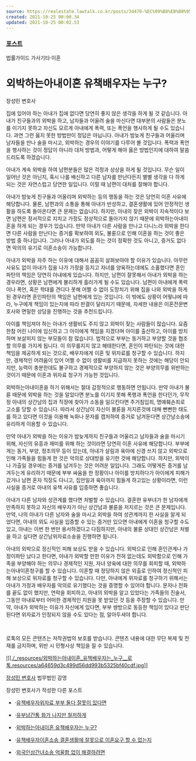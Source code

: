 ```yaml
---
source: https://realestate.lawtalk.co.kr/posts/34470-%EC%99%B8%EB%B0%95%ED%95%98%EB%8A%94%EC%95%84%EB%82%B4%EC%9D%B4%ED%98%BC-%EC%9C%A0%EC%B1%85%EB%B0%B0%EC%9A%B0%EC%9E%90%EB%8A%94-%EB%88%84%EA%B5%AC
created: 2021-10-25 00:00.34
updated: 2021-10-25 00:02.53
---
```

### [포스트](https://realestate.lawtalk.co.kr/)

법률가이드
가사기타·이혼

# 외박하는아내이혼 유책배우자는 누구? 

장성민 변호사

집에 있어야 하는 아내가 집에 없다면 당연히 좋지 않은 생각을 하게 될 것 같습니다. 아내가 친구들과의 외박을 하고, 남자들과 어울려 술을 마신다면 대부분의 사람들은 분노를 이기지 못하고 자신도 모르게 아내에게 폭력, 또는 폭언을 행사하게 될 수도 있습니다. 과연 그런 옳지 못한 방법만이 정답은 아닙니다. 아내가 밤늦게 친구들과 어울리며 남자들을 만나 술을 마시고, 외박하는 경우의 이야기를 다루어 볼 것입니다. 폭력과 폭언을 행사하는 것이 정답이 아니라 대처 방법과, 어떻게 해야 옳은 방법인지에 대하여 말씀 드리도록 하겠습니다.

아내가 계속 외박을 하여 남편분들은 많은 걱정과 상상을 하게 될 것입니다. 무슨 일이 일어난 것은 아닌지, 혹시 나를 배신하고 다른 남자를 만난다든지 별별 생각을 다 하게 되는 것은 자연스럽고 당연한 일입니다. 이럴 때 남편이 대처를 잘해야 합니다.

아내가 밤늦게 친구들과 어울리며 외박하는 등의 행동을 하는 것은 당연히 이혼 사유에 해당합니다. 물론, 남편과의 소통을 통해 아내가 반성하고, 결혼생활에 있어 안정적인 생활을 하도록 돌아온다면 큰 문제는 없습니다. 하지만, 아내의 잦은 외박이 지속적이다 보면 남편은 정서적으로 지치고 가정도 정상적으로 돌아가지 않기 때문에 외박하는아내이혼을 하게 되는 경우가 있습니다. 만약 아내가 다른 사람을 만나고 다니느라 외박을 한다면 다른 사람을 만난다는 증거를 확보하여 외도, 불륜으로 인해 이혼을 하는 것이 좋은 방법 중 하나입니다. 그러나 아내가 외도를 하는 것이 정확한 것도 아니고, 증거도 없다면 악의의 유기로 이혼소송이 가능합니다.

아내가 외박을 자주 하는 이유에 대해서 꼼꼼히 살펴보아야 할 이유가 있습니다. 아무런 사유도 없이 아내가 집을 나가 가정을 등지고 자녀를 양육하는데에도 소홀했다면 혼인 파탄의 책임은 당연히 아내에게 있습니다. 하지만, 남편이 잘못해서 아내가 외박을 하는 경우라면, 상황은 남편에게 불리하게 흘러가게 될 수도 있습니다. 남편이 아내에게 폭력이나 폭언, 혹은 학대를 견디다 못해 어쩔 수 없이 도망치기 위해 집을 나와 외박을 하게 된 경우라면 혼인파탄의 책임은 남편에게 있는 것입니다. 이 밖에도 상황이 어떻냐에 따라, 누구에게 책임이 있는지에 따라 판결이 달라지기 때문에, 자세한 내용은 이혼전문변호사와 면밀한 상담을 진행하는 것을 추천드립니다.

아이를 책임져야 하는 아내가 생활비도 주지 않고 외박이 잦는 사람들이 많습니다. 요즘 한참 어린 나이에 임신하고 그 아이에게 책임을 지겠다며 아이를 출산하고, 아이를 방치하며 보살피지 않는 부모들이 참 많습니다. 법적으로 부부는 동거하고 부양할 것을 협조할 의무를 가지게 됩니다. 이 의무를지지 않고 해태한다면, 혼인이 파탄되는 것에 대한 책임을 제공하게 되는 것으로, 배우자에게 이혼 및 위자료를 청구할 수 있습니다. 하지만, 경제적인 어려움이 있어 어쩔 수 없이 생활비를 지급하지 못하는 것에는 해당이 안되지만, 능력이 충분한데도 불구하고 경제적으로 부양하지 않는 것은 부양의무를 위반하는 것이기 때문에 이혼과 위자료 청구가 가능한 것입니다.

외박하는아내이혼을 하기 위해서는 절대 감정적으로 행동하면 안됩니다. 만약 아내가 불륜 때문에 외박을 하는 것을 알았다면 분노를 이기지 못해 폭행과 폭언을 한다던가, 무작정 아내의 상간남의 집과 직장에 찾아가 소동을 일으킨다면 주거침입죄, 명예훼손죄로 고소를 당할 수 있습니다. 따라서 상간남이 자신이 불륜을 저지른것에 대해 뻔뻔한 태도를 하고 있다면 이것을 이용해 녹화나 문자를 캡처하여 증거로 남겨둔다면 상간남소송에 유리하게 이용할 수 있습니다.

만약 아내가 외박을 하는 이유가 밤늦게까지 친구들과 어울리고 남자들과 술을 마시기 위해, 자신의 유흥과 재미를 위해 하는 것이라면 당연히 이혼 사유에 해당합니다. 부부에게는 동거, 부양, 정조의무 등이 있는데, 아내가 살림과 육아에 신경 쓰지 않고 외박으로 인해 가족들을 힘들게 한 것은 악의로 상대방을 유기한 것에 해당합니다. 하지만, 외박이나 가출일 경우에는 증거를 남겨두는 것은 어려운 일입니다. 그래도 어떻게든 증거를 남겨두는게 유리하기 때문에 부부 싸움을 한 정황이나 아이를 방치하다가 아이에게 피해가 갔거나 남편 혼자 직장도 다니고, 집안일과 육아까지 힘들게 하고있는 상황이라면, 이런 사실을 증거로 아내의 유책 사유를 입증하면 좋습니다.

아내가 다른 남자와 성관계를 했다면 처벌할 수 있습니다. 결혼한 유부녀가 한 남자에게 만족하지 못하고 자신의 배우자가 아닌 상간남과 불륜을 저지르는 것은 큰 문제입니다. 만약, 나의 아내가 다른 남자와 술을 마시고 외박을 하여 성관계까지 한 사실을 알게 되었다면, 아내의 외도 사실을 입증할 수 있는 증거만 있으면 아내에게 이혼을 청구할 수도 있고, 아내는 이번 한 번만 용서하겠다고 다짐하지만, 아내의 불륜 상대인 상간남은 처벌을 하고 싶다면 상간남위자료소송을 진행하면 됩니다.

아내의 외박으로 정신적인 피해 보상도 받을 수 있습니다. 외박으로 인해 혼인관계나 가정이파탄 났다고 한다면, 아내가 외박할 만한 이유가 전혀 없는데도 외박함으로 인해 가족을 부양해야 하는 의무나 경제적인 지원, 자녀 양육에 대한 의무를 회피할 때, 외박하는아내이혼청구를 할 수 있습니다. 이혼할 때 정당하지 않은 외출로 인하여 정신적인 피해 보상으로 위자료를 청구할 수 있습니다. 다만, 아내에게 위자료를 청구하기 위해서는 아내가 가정과 배우자를 악의로 유기했다는 것을 증명할 수 있어야 합니다. 문자나 전화를 끝도 없이 했지만, 연락을 회피하고, 아내의 외박을 알고 있었다는 가족들의 진술서, 그동안 아내로부터 어떠한 경제적인 지원을 못 받았던 것 등을 주장할 수 있습니다. 만약, 아내가 외박하는 이유가 자신에게 있다면, 부부 쌍방으로 동등한 책임이 있다고 판단된다면 위자료가 인정되지 않을 수도 있다는 점, 알아두셔야 합니다.

​

로톡의 모든 콘텐츠는 저작권법의 보호를 받습니다.
콘텐츠 내용에 대한 무단 복제 및 전재를 금지하며, 위반 시 민형사상 책임을 질 수 있습니다.

[![[./_resources/외박하는아내이혼_유책배우자는_누구__로톡.resources/a64659d3c499d56dd993b5325bf40cdf.jpg]]](https://realestate.lawtalk.co.kr/directory/profile/9608-%EC%9E%A5%EC%84%B1%EB%AF%BC)

[장성민 변호사](https://realestate.lawtalk.co.kr/directory/profile/9608-%EC%9E%A5%EC%84%B1%EB%AF%BC)
법무법인 감명

장성민 변호사가 작성한 다른 포스트

* ·[유책배우자위자료 부부 둘다 잘못이 있다면](https://realestate.lawtalk.co.kr/posts/34472-%EC%9C%A0%EC%B1%85%EB%B0%B0%EC%9A%B0%EC%9E%90%EC%9C%84%EC%9E%90%EB%A3%8C-%EB%B6%80%EB%B6%80-%EB%91%98%EB%8B%A4-%EC%9E%98%EB%AA%BB%EC%9D%B4-%EC%9E%88%EB%8B%A4%EB%A9%B4)

* ·[유부남간통 화가 나지만 철저하게](https://realestate.lawtalk.co.kr/posts/34471-%EC%9C%A0%EB%B6%80%EB%82%A8%EA%B0%84%ED%86%B5-%ED%99%94%EA%B0%80-%EB%82%98%EC%A7%80%EB%A7%8C-%EC%B2%A0%EC%A0%80%ED%95%98%EA%B2%8C)
* ·[외박하는아내이혼 유책배우자는 누구?](https://realestate.lawtalk.co.kr/posts/34470-%EC%99%B8%EB%B0%95%ED%95%98%EB%8A%94%EC%95%84%EB%82%B4%EC%9D%B4%ED%98%BC-%EC%9C%A0%EC%B1%85%EB%B0%B0%EC%9A%B0%EC%9E%90%EB%8A%94-%EB%88%84%EA%B5%AC)
* ·[유책배우자이혼소송 결혼생활에 잘못으로 이혼요구 할 수 없는지](https://realestate.lawtalk.co.kr/posts/34469-%EC%9C%A0%EC%B1%85%EB%B0%B0%EC%9A%B0%EC%9E%90%EC%9D%B4%ED%98%BC%EC%86%8C%EC%86%A1-%EA%B2%B0%ED%98%BC%EC%83%9D%ED%99%9C%EC%97%90-%EC%9E%98%EB%AA%BB%EC%9C%BC%EB%A1%9C-%EC%9D%B4%ED%98%BC%EC%9A%94%EA%B5%AC-%ED%95%A0-%EC%88%98-%EC%97%86%EB%8A%94%EC%A7%80)
* ·[외국인상간녀소송 억울함 없이 해결하려면](https://realestate.lawtalk.co.kr/posts/34468-%EC%99%B8%EA%B5%AD%EC%9D%B8%EC%83%81%EA%B0%84%EB%85%80%EC%86%8C%EC%86%A1-%EC%96%B5%EC%9A%B8%ED%95%A8-%EC%97%86%EC%9D%B4-%ED%95%B4%EA%B2%B0%ED%95%98%EB%A0%A4%EB%A9%B4)
